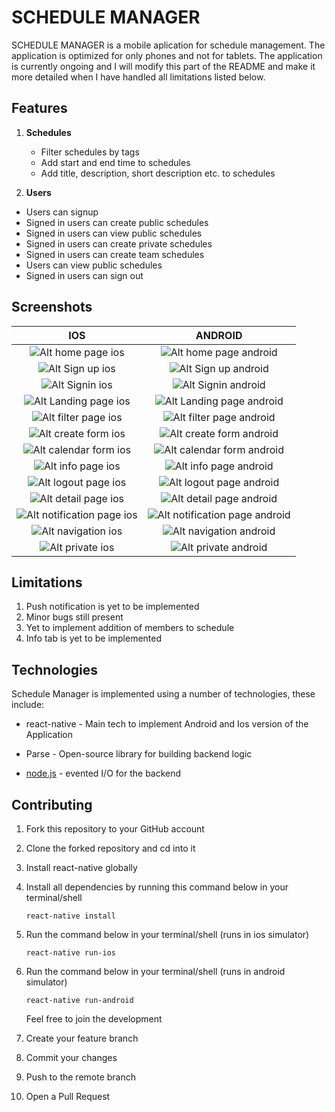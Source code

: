 # SCHEDULE MANAGER
SCHEDULE MANAGER is a mobile aplication for schedule management. The application is optimized for only phones and not for tablets. The application is currently ongoing and I will modify this part of the README and make it more detailed when I have handled all limitations listed below.

## Features

1. **Schedules**
   - Filter schedules by tags
   - Add start and end time to schedules
   - Add title, description, short description etc. to schedules

2. **Users**
  - Users can signup
  - Signed in users can create public schedules
  - Signed in users can view public schedules
  - Signed in users can create private schedules
  - Signed in users can create team schedules
  - Users can view public schedules
  - Signed in users can sign out

## Screenshots

IOS            |  ANDROID
:-------------------------:|:-------------------------:
![Alt home page ios](/screenshots/ios/1-home.png?raw=true "home page ios") |  ![Alt home page android](/screenshots/android/1-home.png?raw=true "home page android")
![Alt Sign up ios](/screenshots/ios/2-signup.png?raw=true "Sign up ios") |  ![Alt Sign up android](/screenshots/android/2-signup.png?raw=true "Sign up android")
![Alt Signin ios](/screenshots/ios/3-signin.png?raw=true "Signin ios") |  ![Alt Signin android](/screenshots/android/3-signin.png?raw=true "Signin android")
![Alt Landing page ios](/screenshots/ios/4-landing.png?raw=true "Landing page ios") |  ![Alt Landing page android](/screenshots/android/4-landing.png?raw=true "Landing page android")
![Alt filter page ios](/screenshots/ios/5-filter.png?raw=true "filter page ios") |  ![Alt filter page android](/screenshots/android/5-filter.png?raw=true "filter page android")
![Alt create form ios](/screenshots/ios/6-create-form.png?raw=true "create form ios") |  ![Alt create form android](/screenshots/android/6-create-form.png?raw=true "create form android")
![Alt calendar form ios](/screenshots/ios/7-calendar-form.png?raw=true "calendar form ios") |  ![Alt calendar form android](/screenshots/android/7-calendar-form.png?raw=true "calendar form android")
![Alt info page ios](/screenshots/ios/8-info.png?raw=true "info page ios") |  ![Alt info page android](/screenshots/android/8-info.png?raw=true "info page android")
![Alt logout page ios](/screenshots/ios/9-logout.png?raw=true "logout page ios") |  ![Alt logout page android](/screenshots/android/9-logout.png?raw=true "logout page android")
![Alt detail page ios](/screenshots/ios/10-detail.png?raw=true "detail page ios") |  ![Alt detail page android](/screenshots/android/10-detail.png?raw=true "detail page android")
![Alt notification page ios](/screenshots/ios/11-notification.png?raw=true "notification page ios") |  ![Alt notification page android](/screenshots/android/11-notification.png?raw=true "notification page android")
![Alt navigation ios](/screenshots/ios/12-navigation.png?raw=true "navigation ios") |  ![Alt navigation android](/screenshots/android/12-navigation.png?raw=true "navigation android")
![Alt private ios](/screenshots/ios/13-private.png?raw=true "private ios") |  ![Alt private android](/screenshots/android/13-private.png?raw=true "private android")


## Limitations
1. Push notification is yet to be implemented
2. Minor bugs still present
3. Yet to implement addition of members to schedule
4. Info tab is yet to be implemented


## Technologies
Schedule Manager is implemented using a number of technologies, these include:
* react-native - Main tech to implement Android and Ios version of the Application
* Parse - Open-source library for building backend logic
* [node.js] - evented I/O for the backend


   [react-native]: https://facebook.github.io/react-native/>
   [node.js]: <http://nodejs.org>
   [parse]: <http://parseplatform.org/>

## Contributing
1. Fork this repository to your GitHub account
2. Clone the forked repository and cd into it
3. Install react-native globally

5. Install all dependencies by running this command below in your terminal/shell
    ````
    react-native install
    ````
6. Run the command below in your terminal/shell (runs in ios simulator)
    ```` 
    react-native run-ios
    ````
7. Run the command below in your terminal/shell (runs in android simulator)
    ````
    react-native run-android
    ````
    Feel free to join the development
8. Create your feature branch
9. Commit your changes
10. Push to the remote branch
11. Open a Pull Request




